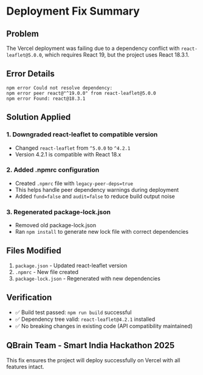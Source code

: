 # Deployment Fix Summary

## Problem
The Vercel deployment was failing due to a dependency conflict with `react-leaflet@5.0.0`, which requires React 19, but the project uses React 18.3.1.

## Error Details
```
npm error Could not resolve dependency:
npm error peer react@"^19.0.0" from react-leaflet@5.0.0
npm error Found: react@18.3.1
```

## Solution Applied

### 1. Downgraded react-leaflet to compatible version
- Changed `react-leaflet` from `^5.0.0` to `^4.2.1`
- Version 4.2.1 is compatible with React 18.x

### 2. Added .npmrc configuration
- Created `.npmrc` file with `legacy-peer-deps=true`
- This helps handle peer dependency warnings during deployment
- Added `fund=false` and `audit=false` to reduce build output noise

### 3. Regenerated package-lock.json
- Removed old package-lock.json
- Ran `npm install` to generate new lock file with correct dependencies

## Files Modified
1. `package.json` - Updated react-leaflet version
2. `.npmrc` - New file created
3. `package-lock.json` - Regenerated with new dependencies

## Verification
- ✅ Build test passed: `npm run build` successful
- ✅ Dependency tree valid: `react-leaflet@4.2.1` installed
- ✅ No breaking changes in existing code (API compatibility maintained)

## QBrain Team - Smart India Hackathon 2025
This fix ensures the project will deploy successfully on Vercel with all features intact.